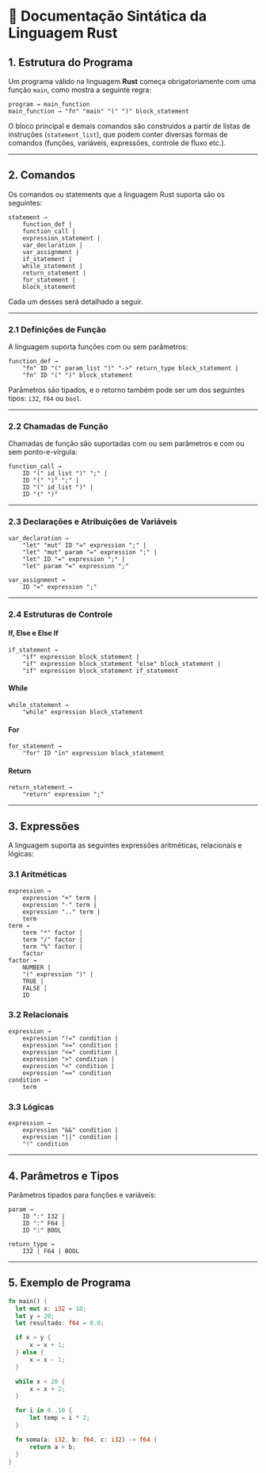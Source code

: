 
# 🦀 Documentação Sintática da Linguagem Rust

## 1. Estrutura do Programa

Um programa válido na linguagem **Rust** começa obrigatoriamente com uma função `main`, como mostra a seguinte regra:

```
program → main_function
main_function → "fn" "main" "(" ")" block_statement
```

O bloco principal e demais comandos são construídos a partir de listas de instruções (`statement_list`), que podem conter diversas formas de comandos (funções, variáveis, expressões, controle de fluxo etc.).

---

## 2. Comandos

Os comandos ou statements que a linguagem Rust suporta são os seguintes:

```
statement →
    function_def |
    function_call |
    expression_statement |
    var_declaration |
    var_assignment |
    if_statement |
    while_statement |
    return_statement |
    for_statement |
    block_statement
```

Cada um desses será detalhado a seguir.

---

### 2.1 Definições de Função

A linguagem suporta funções com ou sem parâmetros:

```
function_def →
    "fn" ID "(" param_list ")" "->" return_type block_statement |
    "fn" ID "(" ")" block_statement
```

Parâmetros são tipados, e o retorno também pode ser um dos seguintes tipos: `i32`, `f64` ou `bool`.

---

### 2.2 Chamadas de Função

Chamadas de função são suportadas com ou sem parâmetros e com ou sem ponto-e-vírgula:

```
function_call →
    ID "(" id_list ")" ";" |
    ID "(" ")" ";" |
    ID "(" id_list ")" |
    ID "(" ")"
```

---

### 2.3 Declarações e Atribuições de Variáveis

```
var_declaration →
    "let" "mut" ID "=" expression ";" |
    "let" "mut" param "=" expression ";" |
    "let" ID "=" expression ";" |
    "let" param "=" expression ";"

var_assignment →
    ID "=" expression ";"
```

---

### 2.4 Estruturas de Controle

#### If, Else e Else If

```
if_statement →
    "if" expression block_statement |
    "if" expression block_statement "else" block_statement |
    "if" expression block_statement if_statement
```

#### While

```
while_statement →
    "while" expression block_statement
```

#### For

```
for_statement →
    "for" ID "in" expression block_statement
```

#### Return

```
return_statement →
    "return" expression ";"
```

---

## 3. Expressões

A linguagem suporta as seguintes expressões aritméticas, relacionais e lógicas:

### 3.1 Aritméticas

```
expression →
    expression "+" term |
    expression "-" term |
    expression ".." term |
    term
term →
    term "*" factor |
    term "/" factor |
    term "%" factor |
    factor
factor →
    NUMBER |
    "(" expression ")" |
    TRUE |
    FALSE |
    ID
```

### 3.2 Relacionais

```
expression →
    expression "!=" condition |
    expression ">=" condition |
    expression "<=" condition |
    expression ">" condition |
    expression "<" condition |
    expression "==" condition
condition →
    term
```

### 3.3 Lógicas

```
expression →
    expression "&&" condition |
    expression "||" condition |
    "!" condition
```

---

## 4. Parâmetros e Tipos

Parâmetros tipados para funções e variáveis:

```
param →
    ID ":" I32 |
    ID ":" F64 |
    ID ":" BOOL

return_type →
    I32 | F64 | BOOL
```

---

## 5. Exemplo de Programa

```rust
fn main() {
  let mut x: i32 = 10;
  let y = 20;
  let resultado: f64 = 0.0;

  if x > y {
      x = x + 1;
  } else {
      x = x - 1;
  }

  while x < 20 {
      x = x + 2;
  }

  for i in 0..10 {
      let temp = i * 2;
  }

  fn soma(a: i32, b: f64, c: i32) -> f64 {
      return a + b;
  }
}
```
